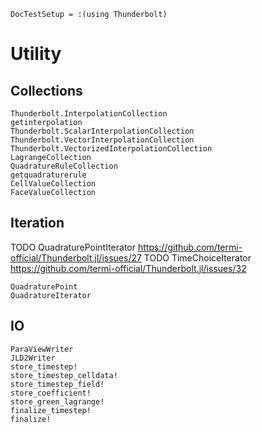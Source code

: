 ```@meta
DocTestSetup = :(using Thunderbolt)
```

# Utility

## Collections

```@docs
Thunderbolt.InterpolationCollection
getinterpolation
Thunderbolt.ScalarInterpolationCollection
Thunderbolt.VectorInterpolationCollection
Thunderbolt.VectorizedInterpolationCollection
LagrangeCollection
QuadratureRuleCollection
getquadraturerule
CellValueCollection
FaceValueCollection
```

## Iteration

TODO QuadraturePointIterator https://github.com/termi-official/Thunderbolt.jl/issues/27
TODO TimeChoiceIterator https://github.com/termi-official/Thunderbolt.jl/issues/32

```@devdocs
QuadraturePoint
QuadratureIterator
```

## IO

```@docs
ParaViewWriter
JLD2Writer
store_timestep!
store_timestep_celldata!
store_timestep_field!
store_coefficient!
store_green_lagrange!
finalize_timestep!
finalize!
```

